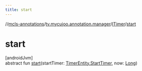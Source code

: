 ```yaml
---
title: start
---
```

//[mcls-annotations](../../../index.html)/[tv.mycujoo.annotation.manager](../index.html)/[ITimer](index.html)/[start](start.html)



# start



[androidJvm]\
abstract fun [start](start.html)(startTimer: [TimerEntity.StartTimer](../-timer-entity/-start-timer/index.html), now: [Long](https://kotlinlang.org/api/latest/jvm/stdlib/kotlin/-long/index.html))




